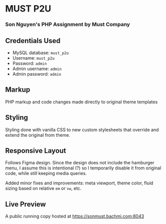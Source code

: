 # MUST P2U

### Son Nguyen's PHP Assignment by Must Company

## Credentials Used

- MySQL database: `must_p2u`
- Username: `must_p2u`
- Password: `admin`
- Admin username: `admin`
- Admin password: `admin`
## Markup

PHP markup and code changes made directly to original theme templates

## Styling

Styling done with vanilla CSS to new custom stylesheets that override and extend the original from theme.

## Responsive Layout
Follows Figma design. Since the design does not include the hamburger menu, I assume this is intentional (?)
so I temporarily disable it from original code, while still keeping media queries.

Added minor fixes and improvements: meta viewport, theme color, fluid sizing based on relative `em` or `vw`, etc.

## Live Preview

A public running copy hosted at https://sonmust.bachmi.com:8043
